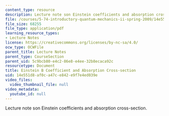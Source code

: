 ```yaml
---
content_type: resource
description: Lecture note son Einstein coefficients and absorption cross-section.
file: /courses/5-74-introductory-quantum-mechanics-ii-spring-2009/14e551d8af0ca47ce842e9f7e4ed039e_MIT5_74s09_lec04_3.pdf
file_size: 68255
file_type: application/pdf
learning_resource_types:
- Lecture Notes
license: https://creativecommons.org/licenses/by-nc-sa/4.0/
ocw_type: OCWFile
parent_title: Lecture Notes
parent_type: CourseSection
parent_uid: 5c9bcb80-e4c2-86e8-e4ee-32b8ecaca92c
resourcetype: Document
title: Einstein B Coefficient and Absorption Cross-section
uid: 14e551d8-af0c-a47c-e842-e9f7e4ed039e
video_files:
  video_thumbnail_file: null
video_metadata:
  youtube_id: null
---
```

Lecture note son Einstein coefficients and absorption cross-section.